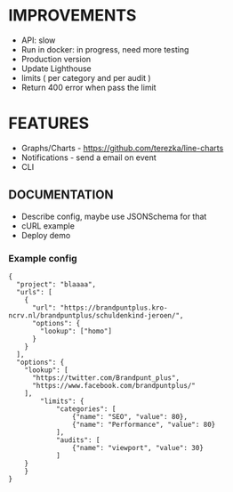 # IMPROVEMENTS

* API: slow
* Run in docker: in progress, need more testing
* Production version
* Update Lighthouse
* limits ( per category and per audit )
* Return 400 error when pass the limit

# FEATURES

* Graphs/Charts - https://github.com/terezka/line-charts
* Notifications - send a email on event
* CLI

## DOCUMENTATION

* Describe config, maybe use JSONSchema for that
* cURL example
* Deploy demo

### Example config

```
{
  "project": "blaaaa",
  "urls": [
    {
      "url": "https://brandpuntplus.kro-ncrv.nl/brandpuntplus/schuldenkind-jeroen/",
      "options": {
        "lookup": ["homo"]
      }
    }
  ],
  "options": {
    "lookup": [
      "https://twitter.com/Brandpunt_plus",
      "https://www.facebook.com/brandpuntplus/"
    ],
		"limits": {
			"categories": [
				{"name": "SEO", "value": 80},
				{"name": "Performance", "value": 80}
			],
			"audits": [
				{"name": "viewport", "value": 30}
			]
	}
	}
}
```
